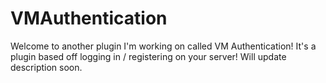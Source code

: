 # VMAuthentication
Welcome to another plugin I'm working on called VM Authentication! It's a plugin based off logging in / registering on your server! Will update description soon. 
